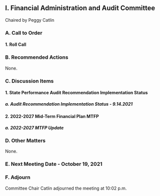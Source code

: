 ## I. Financial Administration and Audit Committee

Chaired by Peggy Catlin

### A. Call to Order

#### 1. Roll Call

### B. Recommended Actions

None.

### C. Discussion Items

#### 1. State Performance Audit Recommendation Implementation Status

##### a. Audit Recommendation Implementation Status - 9.14.2021

#### 2. 2022-2027 Mid-Term Financial Plan MTFP

##### a. 2022-2027 MTFP Update

### D. Other Matters

None.

### E. Next Meeting Date - October 19, 2021

### F. Adjourn

Committee Chair Catlin adjourned the meeting at 10:02 p.m.